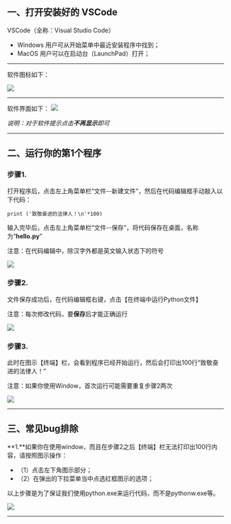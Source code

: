 ## 一、打开安装好的 VSCode

VSCode（全称：Visual Studio Code）
- Windows 用户可从开始菜单中最近安装程序中找到；
- MacOS 用户可以在启动台（LaunchPad）打开；
---
软件图标如下：

![](http://o6nu63qnj.bkt.clouddn.com/vsclogo.png)

---

软件界面如下：
![](http://o6nu63qnj.bkt.clouddn.com/vscvsc1.png)

*说明：对于软件提示点击**不再显示**即可*



---
## 二、运行你的第1个程序

### **步骤1.**
打开程序后，点击左上角菜单栏“文件--新建文件”，然后在代码编辑框手动敲入以下代码：

    print ('致敬奋进的法律人！\n'*100)

输入完毕后，点击左上角菜单栏“文件--保存”，将代码保存在桌面，名称为“**hello.py**”


注意：在代码编辑中，除汉字外都是英文输入状态下的符号

![](http://o6nu63qnj.bkt.clouddn.com/vscvsc2.png)

### **步骤2.**
文件保存成功后，在代码编辑框右键，点击【在终端中运行Python文件】

注意：每次修改代码，要**保存**后才能正确运行

![](http://o6nu63qnj.bkt.clouddn.com/vscvsc3.png)


### **步骤3.**
此时在图示【终端】栏，会看到程序已经开始运行，然后会打印出100行“致敬奋进的法律人！”

注意：如果你使用Window，首次运行可能需要重复步骤2两次

![](http://o6nu63qnj.bkt.clouddn.com/vscvsc4.png)

---

## 三、常见bug排除

**1.**如果你在使用window，而且在步骤2之后【终端】栏无法打印出100行内容，请按照图示操作：
- （1）点击左下角图示部分；
- （2）在弹出的下拉菜单当中点选红框图示的选项；

以上步骤是为了保证我们使用python.exe来运行代码，而不是pythonw.exe等。


![](http://o6nu63qnj.bkt.clouddn.com/vscvsc5.png)


---